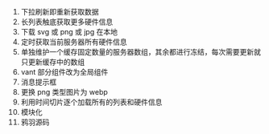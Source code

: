 1. 下拉刷新即重新获取数据
2. 长列表触底获取更多硬件信息
3. 下载 svg 或 png 或 jpg 在本地
4. 定时获取当前服务器所有硬件信息
5. 单独维护一个缓存固定数量的服务器数组，其余都进行冻结，每次需要更新就只更新缓存中的数组
6. vant 部分组件改为全局组件
7. 消息提示框
8. 更换 png 类型图片为 webp
9. 利用时间切片逐个加载所有的列表和硬件信息
10. 模块化
11. 鸦羽源码
